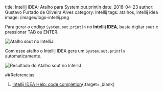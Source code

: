 title: Intellij IDEA: Atalho para System.out.println
date: 2018-04-23
author: Gustavo Furtado de Oliveira Alves
category: Intellij
tags: atalhos, intellij idea
image: /images/logo-intellij.png

Para gerar o código ```System.out.println``` no **Intellij IDEA**,
basta digitar ```sout``` e pressionar TAB ou ENTER.

![Atalho sout no IntelliJ](/images/sout.png)

Com esse atalho o Intellij IDEA gera um ```System.out.println``` automaticamente.

![Resultado do Atalho sout no IntelliJ](/images/sout.gif)

##Referencias

1. [Intellij IDEA Help: code completion](https://www.jetbrains.com/help/idea/auto-completing-code.html){:target=\_blank}
